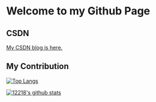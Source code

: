 # Welcome to my Github Page

## CSDN
<a href="https://blog.csdn.net/weixin_44338780">My CSDN blog is here.</a>

## My Contribution

[![Top Langs](https://github-readme-stats.vercel.app/api/top-langs/?username=12218&show_icons=true&theme=dark)](https://blog.csdn.net/weixin_44338780)

[![12218's github stats](https://github-readme-stats.vercel.app/api?username=12218&show_icons=true&theme=dark)](https://github.com/12218)
<!DOCTYPE html>
<html lang="en">

<head>
    <script src="https://cdn.jsdelivr.net/npm/jquery/dist/jquery.min.js"></script>
	<link rel="stylesheet" href="https://cdn.jsdelivr.net/npm/font-awesome/css/font-awesome.min.css"/>
	<script src="https://cdn.jsdelivr.net/gh/stevenjoezhang/live2d-widget/autoload.js"></script>
</head>

<body>

</body>

</html>
